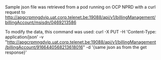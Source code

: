Sample json file was retrieved from a pod running on OCP NPRD with a curl request to
http://apgcrpmngdvip.uat.corp.telenet.be:19088/api/v1/billingManagement/billingAccount/msisdn/0469213586

To modify the data, this command was used:
curl -X PUT  -H 'Content-Type: application/json' -v "http://apgcrpmngdvip.uat.corp.telenet.be:19088/api/v1/billingManagement/billingAccount/9166440568213618016" -d '{same json as from the get response}'
